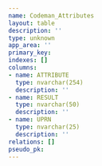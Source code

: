 ```yaml
---
name: Codeman_Attributes
layout: table
description: ''
type: unknown
app_area: ''
primary_key: 
indexes: []
columns:
- name: ATTRIBUTE
  type: nvarchar(254)
  description: ''
- name: RESULT
  type: nvarchar(50)
  description: ''
- name: UPRN
  type: nvarchar(25)
  description: ''
relations: []
pseudo_pk: 
---
```


